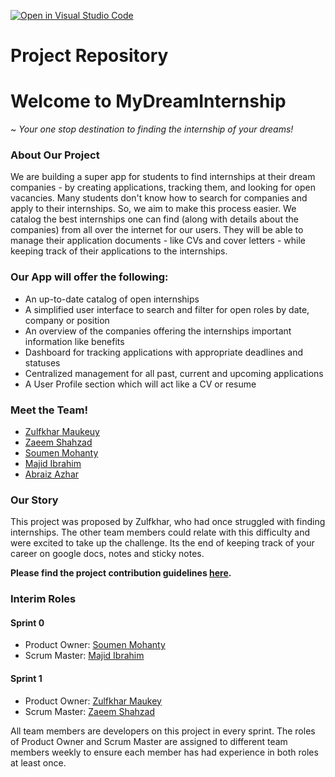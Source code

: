 [![Open in Visual Studio Code](https://classroom.github.com/assets/open-in-vscode-c66648af7eb3fe8bc4f294546bfd86ef473780cde1dea487d3c4ff354943c9ae.svg)](https://classroom.github.com/online_ide?assignment_repo_id=8760610&assignment_repo_type=AssignmentRepo)
# Project Repository

# Welcome to MyDreamInternship 
~ _Your one stop destination to finding the internship of your dreams!_

### About Our Project

We are building a super app for students to find internships at their dream companies - by creating applications, tracking them, and looking for open vacancies. Many students don't know how to search for companies and apply to their internships. So, we aim to make this process easier. We catalog the best internships one can find (along with details about the companies) from all over the internet for our users. They will be able to manage their application documents - like CVs and cover letters - while keeping track of their applications to the internships. 


### Our App will offer the following:

* An up-to-date catalog of open internships
* A simplified user interface to search and filter for open roles by date, company or position
* An overview of the companies offering the internships important information like benefits
* Dashboard for tracking applications with appropriate deadlines and statuses
* Centralized management for all past, current and upcoming applications 
* A User Profile section which will act like a CV or resume

### Meet the Team!

- [Zulfkhar Maukeuy](https://github.com/zulfkhar00)
- [Zaeem Shahzad](https://github.com/ms12297)
- [Soumen Mohanty](https://github.com/soumen02)
- [Majid Ibrahim](https://github.com/Majid778)
- [Abraiz Azhar](https://github.com/Abraiz01)

### Our Story

This project was proposed by Zulfkhar, who had once struggled with finding internships. The other team members could relate with this difficulty and were excited to take up the challenge. Its the end of keeping track of your career on google docs, notes and sticky notes. 

**Please find the project contribution guidelines [here](https://github.com/agiledev-students-fall2022/final-project-team-my-dream-internship/blob/master/CONTRIBUTING.md).**

### Interim Roles

#### Sprint 0

- Product Owner: [Soumen Mohanty](https://github.com/soumen02)
- Scrum Master: [Majid Ibrahim](https://github.com/Majid778)

#### Sprint 1

- Product Owner: [Zulfkhar Maukey](https://github.com/zulfkhar00)
- Scrum Master: [Zaeem Shahzad](https://github.com/ms12297)

All team members are developers on this project in every sprint. The roles of Product Owner and Scrum Master are assigned to different team members weekly to ensure each member has had experience in both roles at least once. 
